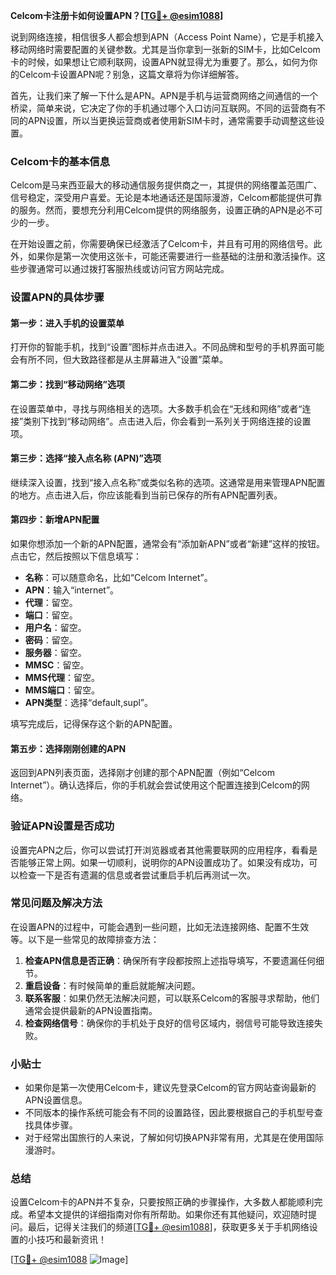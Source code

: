 **Celcom卡注册卡如何设置APN？[[TG💪+ @esim1088](https://t.me/s/esim1088)]**

说到网络连接，相信很多人都会想到APN（Access Point Name），它是手机接入移动网络时需要配置的关键参数。尤其是当你拿到一张新的SIM卡，比如Celcom卡的时候，如果想让它顺利联网，设置APN就显得尤为重要了。那么，如何为你的Celcom卡设置APN呢？别急，这篇文章将为你详细解答。

首先，让我们来了解一下什么是APN。APN是手机与运营商网络之间通信的一个桥梁，简单来说，它决定了你的手机通过哪个入口访问互联网。不同的运营商有不同的APN设置，所以当更换运营商或者使用新SIM卡时，通常需要手动调整这些设置。

### Celcom卡的基本信息

Celcom是马来西亚最大的移动通信服务提供商之一，其提供的网络覆盖范围广、信号稳定，深受用户喜爱。无论是本地通话还是国际漫游，Celcom都能提供可靠的服务。然而，要想充分利用Celcom提供的网络服务，设置正确的APN是必不可少的一步。

在开始设置之前，你需要确保已经激活了Celcom卡，并且有可用的网络信号。此外，如果你是第一次使用这张卡，可能还需要进行一些基础的注册和激活操作。这些步骤通常可以通过拨打客服热线或访问官方网站完成。

### 设置APN的具体步骤

#### 第一步：进入手机的设置菜单

打开你的智能手机，找到“设置”图标并点击进入。不同品牌和型号的手机界面可能会有所不同，但大致路径都是从主屏幕进入“设置”菜单。

#### 第二步：找到“移动网络”选项

在设置菜单中，寻找与网络相关的选项。大多数手机会在“无线和网络”或者“连接”类别下找到“移动网络”。点击进入后，你会看到一系列关于网络连接的设置项。

#### 第三步：选择“接入点名称 (APN)”选项

继续深入设置，找到“接入点名称”或类似名称的选项。这通常是用来管理APN配置的地方。点击进入后，你应该能看到当前已保存的所有APN配置列表。

#### 第四步：新增APN配置

如果你想添加一个新的APN配置，通常会有“添加新APN”或者“新建”这样的按钮。点击它，然后按照以下信息填写：

- **名称**：可以随意命名，比如“Celcom Internet”。
- **APN**：输入“internet”。
- **代理**：留空。
- **端口**：留空。
- **用户名**：留空。
- **密码**：留空。
- **服务器**：留空。
- **MMSC**：留空。
- **MMS代理**：留空。
- **MMS端口**：留空。
- **APN类型**：选择“default,supl”。

填写完成后，记得保存这个新的APN配置。

#### 第五步：选择刚刚创建的APN

返回到APN列表页面，选择刚才创建的那个APN配置（例如“Celcom Internet”）。确认选择后，你的手机就会尝试使用这个配置连接到Celcom的网络。

### 验证APN设置是否成功

设置完APN之后，你可以尝试打开浏览器或者其他需要联网的应用程序，看看是否能够正常上网。如果一切顺利，说明你的APN设置成功了。如果没有成功，可以检查一下是否有遗漏的信息或者尝试重启手机后再测试一次。

### 常见问题及解决方法

在设置APN的过程中，可能会遇到一些问题，比如无法连接网络、配置不生效等。以下是一些常见的故障排查方法：

1. **检查APN信息是否正确**：确保所有字段都按照上述指导填写，不要遗漏任何细节。
2. **重启设备**：有时候简单的重启就能解决问题。
3. **联系客服**：如果仍然无法解决问题，可以联系Celcom的客服寻求帮助，他们通常会提供最新的APN设置指南。
4. **检查网络信号**：确保你的手机处于良好的信号区域内，弱信号可能导致连接失败。

### 小贴士

- 如果你是第一次使用Celcom卡，建议先登录Celcom的官方网站查询最新的APN设置信息。
- 不同版本的操作系统可能会有不同的设置路径，因此要根据自己的手机型号查找具体步骤。
- 对于经常出国旅行的人来说，了解如何切换APN非常有用，尤其是在使用国际漫游时。

### 总结

设置Celcom卡的APN并不复杂，只要按照正确的步骤操作，大多数人都能顺利完成。希望本文提供的详细指南对你有所帮助。如果你还有其他疑问，欢迎随时提问。最后，记得关注我们的频道[[TG💪+ @esim1088](https://t.me/s/esim1088)]，获取更多关于手机网络设置的小技巧和最新资讯！

[[TG💪+ @esim1088](https://t.me/s/esim1088) ![Image](https://i.postimg.cc/4NQfJmqS/Snipaste-2025-05-13-00-14-12.png)]